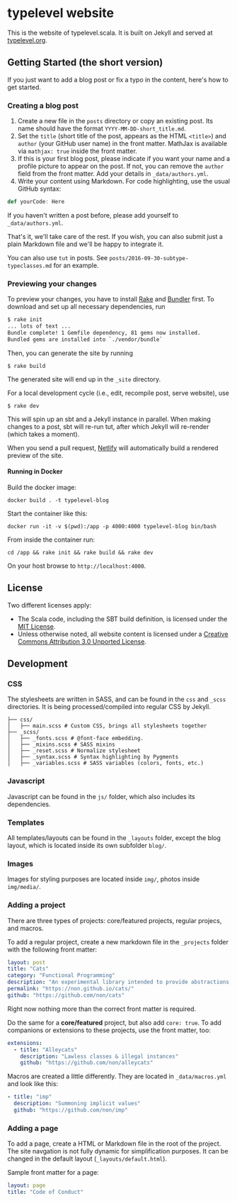 typelevel website
=================

This is the website of typelevel.scala. It is built on Jekyll and served at [typelevel.org](https://typelevel.org).

## Getting Started (the short version)

If you just want to add a blog post or fix a typo in the content, here's how to get started.

### Creating a blog post

1. Create a new file in the `posts` directory or copy an existing post. Its name should have the format `YYYY-MM-DD-short_title.md`.
2. Set the `title` (short title of the post, appears as the HTML `<title>`) and `author` (your GitHub user name) in the front matter. MathJax is available via `mathjax: true` inside the front matter.
3. If this is your first blog post, please indicate if you want your name and a profile picture to appear on the post. If not, you can remove the `author` field from the front matter. Add your details in `_data/authors.yml`.
4. Write your content using Markdown. For code highlighting, use the usual GitHub syntax:

```scala
def yourCode: Here
```

If you haven't written a post before, please add yourself to `_data/authors.yml`.

That's it, we'll take care of the rest. If you wish, you can also submit just a plain Markdown file and we'll be happy to integrate it.

You can also use `tut` in posts. See `posts/2016-09-30-subtype-typeclasses.md` for an example.

### Previewing your changes

To preview your changes, you have to install [Rake](https://ruby.github.io/rake/) and [Bundler](https://bundler.io/) first.
To download and set up all necessary dependencies, run

```bash
$ rake init
... lots of text ...
Bundle complete! 1 Gemfile dependency, 81 gems now installed.
Bundled gems are installed into `./vendor/bundle`
```

Then, you can generate the site by running

```
$ rake build
```

The generated site will end up in the `_site` directory.

For a local development cycle (i.e., edit, recompile post, serve website), use

```
$ rake dev
```

This will spin up an sbt and a Jekyll instance in parallel.
When making changes to a post, sbt will re-run tut, after which Jekyll will re-render (which takes a moment).

When you send a pull request, [Netlify](https://www.netlify.com/) will automatically build a rendered preview of the site.

#### Running in Docker

Build the docker image:

    docker build . -t typelevel-blog
    
Start the container like this:

    docker run -it -v $(pwd):/app -p 4000:4000 typelevel-blog bin/bash
    
From inside the container run:

    cd /app && rake init && rake build && rake dev
    
On your host browse to `http://localhost:4000`.

## License

Two different licenses apply:
* The Scala code, including the SBT build definition, is licensed under the [MIT License](https://opensource.org/licenses/MIT).
* Unless otherwise noted, all website content is licensed under a [Creative Commons Attribution 3.0 Unported License](https://creativecommons.org/licenses/by/3.0/deed.en_US).

## Development

### CSS

The stylesheets are written in SASS, and can be found in the `css` and `_scss` directories.
It is being processed/compiled into regular CSS by Jekyll.

```
├── css/
│   ├── main.scss # Custom CSS, brings all stylesheets together
├── _scss/
│   ├── _fonts.scss # @font-face embedding.
│   ├── _mixins.scss # SASS mixins
│   ├── _reset.scss # Normalize stylesheet
│   ├── _syntax.scss # Syntax highlighting by Pygments
│   ├── _variables.scss # SASS variables (colors, fonts, etc.)
```

### Javascript

Javascript can be found in the `js/` folder, which also includes its dependencies.

### Templates

All templates/layouts can be found in the `_layouts` folder, except the blog layout, which is located inside its own subfolder `blog/`.

### Images

Images for styling purposes are located inside `img/`, photos inside `img/media/`.

### Adding a project

There are three types of projects: core/featured projects, regular projecs, and macros.

To add a regular project, create a new markdown file in the `_projects` folder with the following front matter:

```yml
layout: post
title: "Cats"
category: "Functional Programming"
description: "An experimental library intended to provide abstractions for functional programming in Scala, leveraging its unique features. Design goals are approachability, modularity, documentation and efficiency."
permalink: "https://non.github.io/cats/"
github: "https://github.com/non/cats"
```

Right now nothing more than the correct front matter is required.

Do the same for a **core/featured** project, but also add `core: true`.
To add companions or extensions to these projects, use the front matter, too:

```yml
extensions:
  - title: "Alleycats"
    description: "Lawless classes & illegal instances"
    github: "https://github.com/non/alleycats"
```

Macros are created a little differently. They are located in `_data/macros.yml` and look like this:

```yml
- title: "imp"
  description: "Summoning implicit values"
  github: "https://github.com/non/imp"
```

### Adding a page

To add a page, create a HTML or Markdown file in the root of the project. The site navgation is not fully dynamic for simplification purposes. It can be changed in the default layout (`_layouts/default.html`).

Sample front matter for a page:

```yml
layout: page
title: "Code of Conduct"
```
